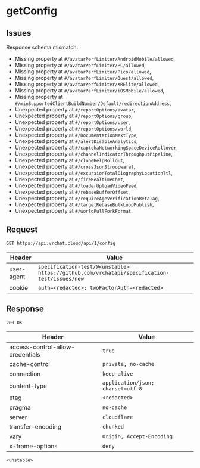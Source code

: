 # getConfig

## Issues
Response schema mismatch:
* Missing property at ``#/avatarPerfLimiter/AndroidMobile/allowed``,
* Missing property at ``#/avatarPerfLimiter/PC/allowed``,
* Missing property at ``#/avatarPerfLimiter/Pico/allowed``,
* Missing property at ``#/avatarPerfLimiter/Quest/allowed``,
* Missing property at ``#/avatarPerfLimiter/XRElite/allowed``,
* Missing property at ``#/avatarPerfLimiter/iOSMobile/allowed``,
* Missing property at ``#/minSupportedClientBuildNumber/Default/redirectionAddress``,
* Unexpected property at ``#/reportOptions/avatar``,
* Unexpected property at ``#/reportOptions/group``,
* Unexpected property at ``#/reportOptions/user``,
* Unexpected property at ``#/reportOptions/world``,
* Unexpected property at ``#/DocumentationNextType``,
* Unexpected property at ``#/alertDisableAnalytics``,
* Unexpected property at ``#/captchaNetworkingSpaceDeviceRollover``,
* Unexpected property at ``#/channelIndicatorThroughputPipeline``,
* Unexpected property at ``#/cloneHelpRollout``,
* Unexpected property at ``#/crossJsonStroopwafel``,
* Unexpected property at ``#/excursionTotalBiographyLocationTtl``,
* Unexpected property at ``#/fireRealtimeChat``,
* Unexpected property at ``#/loaderUploadVideoFeed``,
* Unexpected property at ``#/rebaseBufferOffset``,
* Unexpected property at ``#/requireAgeVerificationBetaTag``,
* Unexpected property at ``#/targetRebaseBulkLoopPublish``,
* Unexpected property at ``#/worldPullForkFormat``.
## Request
`GET https://api.vrchat.cloud/api/1/config`

| Header | Value |
| ------ | ----- |
| user-agent | `specification-test/@<unstable> https://github.com/vrchatapi/specification-test/issues/new` |
| cookie | `auth=<redacted>; twoFactorAuth=<redacted>` |


## Response
`200 OK`

| Header | Value |
| ------ | ----- |
| access-control-allow-credentials | `true` |
| cache-control | `private, no-cache` |
| connection | `keep-alive` |
| content-type | `application/json; charset=utf-8` |
| etag | `<redacted>` |
| pragma | `no-cache` |
| server | `cloudflare` |
| transfer-encoding | `chunked` |
| vary | `Origin, Accept-Encoding` |
| x-frame-options | `deny` |

```jsonc
<unstable>
```
